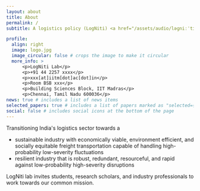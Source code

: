 ```yaml
---
layout: about
title: About
permalink: /
subtitle: A logistics policy (LogNiti) <a href="/assets/audio/ləɡniːˈtɪ.wav" target="_blank" rel="noopener noreferrer">[ləɡniːˈtɪ]</a> lab for sustainable and resilience logistics.

profile:
  align: right
  image: logo.jpg
  image_circular: false # crops the image to make it circular
  more_info: >
      <p>LogNiti Lab</p>
      <p>+91 44 2257 xxxx</p>
      <p>xxx[at]iitm[dot]ac[dot]in</p>
      <p>Room BSB xxx</p>
      <p>Building Sciences Block, IIT Madras</p>
      <p>Chennai, Tamil Nadu 600036</p>
news: true # includes a list of news items
selected_papers: true # includes a list of papers marked as "selected={true}"
social: false # includes social icons at the bottom of the page
---
```


Transitioning India's logistics sector towards a

- sustainable industry with economically viable, environment efficient, and socially equitable freight transportation capable of handling high-probability low-severity fluctuations
- resilient industry that is robust, redundant, resourceful, and rapid against low-probability high-severity disruptions

LogNiti lab invites students, research scholars, and industry professionals to work towards our common mission.
